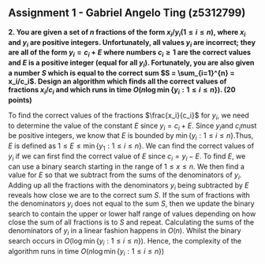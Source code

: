 ## Assignment 1 - Gabriel Angelo Ting (z5312799)

**2. You are given a set of $n$ fractions of the form $x_i/y_i (1 ≤ i ≤ n)$, where $x_i$ and $y_i$ are positive integers. Unfortunately, all values $y_i$ are incorrect; they are all of the form $y_i = c_i+E$ where numbers $c_i ≥ 1$ are the correct values and $E$ is a positive integer (equal for all $y_i$). Fortunately, you are also given a number $S$ which is equal to the correct sum $S = \sum_{i=1}^{n} = x_i/c_i$. Design an algorithm which finds all the correct values of fractions $x_i/c_i$ and which runs in time $O(n\log{\min\{y_i:1 \le i \le n\}})$. (20 points)**

To find the correct values of the fractions $\frac{x_i}{c_i}$​​​​​ for $y_i$​​​​​, we need to determine the value of the constant $E$​​​​​ since $y_i = c_i + E$​​​​​. Since $y_i$​​​​​ and $c_i$​​​​​ must be positive integers, we know that $E$​​​​​ is bounded by $\min{\{y_i:1 \le i \le n\}}.$​​​​​ Thus, $E$​​​​​ is defined as $1 \le E \le \min{\{y_1:1 \le i \le n\}}$​​​​​. We can find the correct values of $y_i$​​​​​ if  we can first find the correct value of $E$​​​​​ since $c_i = y_i - E$​​​​​. To find $E$​​​​​, we can use a binary search starting in the range of $1 \le x \le n$​​​​​. We then find a value for $E$​​​​​ so that we subtract from the sums of the denominators of $y_i$​​​​​. Adding up all the fractions with the denominators $y_i$​​​​​ being subtracted by $E$​​​​​ reveals how close we are to the correct sum $S$​​​​​. If the sum of fractions with the denominators $y_i$​​​​​ does not equal to the sum $S$​​​​​, then we update the binary search to contain the upper or lower half range of values depending on how close the sum of all fractions is to $S$​​​​​ and repeat. Calculating the sums of the denominators of $y_i$​​​​​ in a linear fashion happens in $O(n)$​​​​​. Whilst the binary search occurs in $O(\log{\min\{y_i:1 \le i \le n\}})$​​​​​. Hence, the complexity of the algorithm runs in time $O(n\log{\min\{y_i:1 \le i \le n\}})$​​​​​

